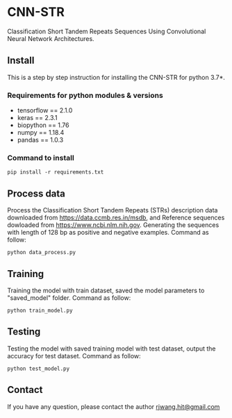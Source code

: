 # CNN-STR
Classification Short Tandem Repeats Sequences Using Convolutional Neural Network Architectures.
## Install
This is a step by step instruction for installing the CNN-STR for python 3.7*.
### Requirements for python modules & versions
* tensorflow  == 2.1.0 
* keras == 2.3.1 
* biopython == 1.76
* numpy == 1.18.4  
* pandas == 1.0.3
### Command to install
    pip install -r requirements.txt
    
## Process data
Process the Classification Short Tandem Repeats (STRs) description data downloaded from https://data.ccmb.res.in/msdb, and Reference sequences dowloaded from https://www.ncbi.nlm.nih.gov. Generating the sequences with length of 128 bp as positive and negative examples. Command as follow:

    python data_process.py

## Training
Training the model with train dataset, saved the model parameters to  "saved_model" folder.  Command as follow:

    python train_model.py
    
 ## Testing
Testing the model with saved training model with test dataset, output the accuracy for test dataset.  Command as follow:
   
    python test_model.py
    
## Contact
If you have any question, please contact the author rjwang.hit@gmail.com
